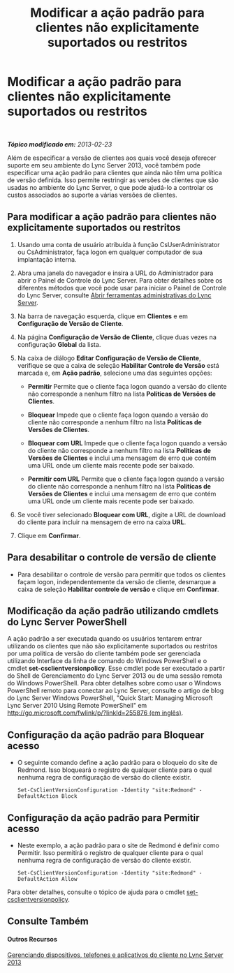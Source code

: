 ﻿---
title: Modificar a ação padrão para clientes não explicitamente suportados ou restritos
TOCTitle: Modificar a ação padrão para clientes não explicitamente suportados ou restritos
ms:assetid: 548dd0f5-62fe-4c3f-8952-2b9fd4c5fff3
ms:mtpsurl: https://technet.microsoft.com/pt-br/library/Gg520994(v=OCS.15)
ms:contentKeyID: 49306735
ms.date: 05/19/2016
mtps_version: v=OCS.15
ms.translationtype: HT
---

# Modificar a ação padrão para clientes não explicitamente suportados ou restritos

 

_**Tópico modificado em:** 2013-02-23_

Além de especificar a versão de clientes aos quais você deseja oferecer suporte em seu ambiente do Lync Server 2013, você também pode especificar uma ação padrão para clientes que ainda não têm uma política de versão definida. Isso permite restringir as versões de clientes que são usadas no ambiente do Lync Server, o que pode ajudá-lo a controlar os custos associados ao suporte a várias versões de clientes.

## Para modificar a ação padrão para clientes não explicitamente suportados ou restritos

1.  Usando uma conta de usuário atribuída à função CsUserAdministrator ou CsAdministrator, faça logon em qualquer computador de sua implantação interna.

2.  Abra uma janela do navegador e insira a URL do Administrador para abrir o Painel de Controle do Lync Server. Para obter detalhes sobre os diferentes métodos que você pode usar para iniciar o Painel de Controle do Lync Server, consulte [Abrir ferramentas administrativas do Lync Server](lync-server-2013-open-lync-server-administrative-tools.md).

3.  Na barra de navegação esquerda, clique em **Clientes** e em **Configuração de Versão de Cliente**.

4.  Na página **Configuração de Versão de Cliente**, clique duas vezes na configuração **Global** da lista.

5.  Na caixa de diálogo **Editar Configuração de Versão de Cliente**, verifique se que a caixa de seleção **Habilitar Controle de Versão** está marcada e, em **Ação padrão**, selecione uma das seguintes opções:
    
      - **Permitir** Permite que o cliente faça logon quando a versão do cliente não corresponde a nenhum filtro na lista **Políticas de Versões de Clientes**.
    
      - **Bloquear** Impede que o cliente faça logon quando a versão do cliente não corresponde a nenhum filtro na lista **Políticas de Versões de Clientes**.
    
      - **Bloquear com URL** Impede que o cliente faça logon quando a versão do cliente não corresponde a nenhum filtro na lista **Políticas de Versões de Clientes** e inclui uma mensagem de erro que contém uma URL onde um cliente mais recente pode ser baixado.
    
      - **Permitir com URL** Permite que o cliente faça logon quando a versão do cliente não corresponde a nenhum filtro na lista **Políticas de Versões de Clientes** e inclui uma mensagem de erro que contém uma URL onde um cliente mais recente pode ser baixado.

6.  Se você tiver selecionado **Bloquear com URL**, digite a URL de download do cliente para incluir na mensagem de erro na caixa **URL**.

7.  Clique em **Confirmar**.

## Para desabilitar o controle de versão de cliente

  - Para desabilitar o controle de versão para permitir que todos os clientes façam logon, independentemente da versão de cliente, desmarque a caixa de seleção **Habilitar controle de versão** e clique em **Confirmar**.

## Modificação da ação padrão utilizando cmdlets do Lync Server PowerShell

A ação padrão a ser executada quando os usuários tentarem entrar utilizando os clientes que não são explicitamente suportados ou restritos por uma política de versão do cliente também pode ser gerenciada utilizando Interface da linha de comando do Windows PowerShell e o cmdlet **set-csclientversionpolicy**. Esse cmdlet pode ser executado a partir do Shell de Gerenciamento do Lync Server 2013 ou de uma sessão remota do Windows PowerShell. Para obter detalhes sobre como usar o Windows PowerShell remoto para conectar ao Lync Server, consulte o artigo de blog do Lync Server Windows PowerShell, "Quick Start: Managing Microsoft Lync Server 2010 Using Remote PowerShell" em [http://go.microsoft.com/fwlink/p/?linkId=255876 (em inglês)](http://go.microsoft.com/fwlink/p/?linkid=255876).

## Configuração da ação padrão para Bloquear acesso

  - O seguinte comando define a ação padrão para o bloqueio do site de Redmond. Isso bloqueará o registro de qualquer cliente para o qual nenhuma regra de configuração de versão do cliente existir.
    
        Set-CsClientVersionConfiguration -Identity "site:Redmond" -DefaultAction Block

## Configuração da ação padrão para Permitir acesso

  - Neste exemplo, a ação padrão para o site de Redmond é definir como Permitir. Isso permitirá o registro de qualquer cliente para o qual nenhuma regra de configuração de versão do cliente existir.
    
        Set-CsClientVersionConfiguration -Identity "site:Redmond" -DefaultAction Allow

Para obter detalhes, consulte o tópico de ajuda para o cmdlet [set-csclientversionpolicy](https://docs.microsoft.com/en-us/powershell/module/skype/Set-CsClientVersionPolicy).

## Consulte Também

#### Outros Recursos

[Gerenciando dispositivos, telefones e aplicativos do cliente no Lync Server 2013](lync-server-2013-managing-devices-phones-and-client-applications.md)

